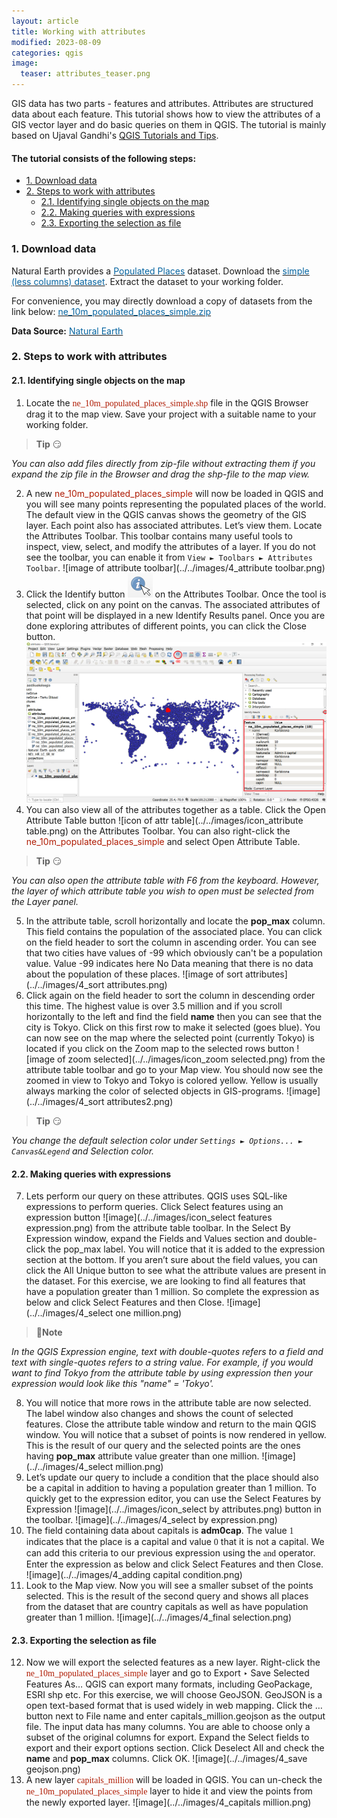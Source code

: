 ```yaml
---
layout: article
title: Working with attributes
modified: 2023-08-09
categories: qgis
image:
  teaser: attributes_teaser.png
---
```


GIS data has two parts - features and attributes. Attributes are structured data about each feature. This tutorial shows how to view the attributes of a GIS vector layer and do basic queries on them in QGIS.
The tutorial is mainly based on Ujaval Gandhi's [QGIS Tutorials and Tips](https://www.qgistutorials.com/en/docs/introduction.html).
#### The tutorial consists of the following steps:
- [1. Download data](#1-download-data)
- [2. Steps to work with attributes](#2-steps-to-work-with-attributes)
  * [2.1. Identifying single objects on the map](#21-identifying-single-objects-on-the-map)
  * [2.2. Making queries with expressions](#22-making-queries-with-expressions)
  * [2.3. Exporting the selection as file](#23-exporting-the-selection-as-file)

### 1. Download data
Natural Earth provides a [<span style="color:#0564A0">Populated Places</span>](http://www.naturalearthdata.com/downloads/10m-cultural-vectors/10m-populated-places/) dataset. Download the [<span style="color:#0564A0">simple (less columns) dataset</span>](https://www.naturalearthdata.com/http//www.naturalearthdata.com/download/10m/cultural/ne_10m_populated_places_simple.zip). Extract the dataset to your working folder.

For convenience, you may directly download a copy of datasets from the link below:
[<span style="color:#0564A0">ne_10m_populated_places_simple.zip</span>](../../datasets/ne_10m_populated_places_simple.zip)

**Data Source:** [<span style="color:#0564A0">Natural Earth</span>](https://www.naturalearthdata.com/)

### 2. Steps to work with attributes
#### 2.1. Identifying single objects on the map
1. Locate the <span style="font-family:Consolas;color:#AF1B03">ne_10m_populated_places_simple.shp</span> file in the QGIS Browser drag it to the map view. Save your project with a suitable name to your working folder.
>**Tip** :smirk:
>
*You can also add files directly from zip-file without extracting them if you expand the zip file in the Browser and drag the shp-file to the map view.*

2. A new <span style="color:#AF1B03">ne_10m_populated_places_simple</span> will now be loaded in QGIS and you will see many points representing the populated places of the world. The default view in the QGIS canvas shows the geometry of the GIS layer. Each point also has associated attributes. Let’s view them. Locate the Attributes Toolbar. This toolbar contains many useful tools to inspect, view, select, and modify the attributes of a layer. If you do not see the toolbar, you can enable it from `View ► Toolbars ► Attributes Toolbar`.
![image of attribute toolbar](../../images/4_attribute toolbar.png)
3. Click the Identify button ![icon of identify](../../images/icon_identify.png) on the Attributes Toolbar. Once the tool is selected, click on any point on the canvas. The associated attributes of that point will be displayed in a new Identify Results panel. Once you are done exploring attributes of different points, you can click the Close button.
![image of identify](../../images/4_identify.png)
4. You can also view all of the attributes together as a table. Click the Open Attribute Table button ![icon of attr table](../../images/icon_attribute table.png) on the Attributes Toolbar. You can also right-click the <span style="color:#AF1B03">ne_10m_populated_places_simple</span> and select Open Attribute Table.
>**Tip** :smirk:
>
*You can also open the attribute table with F6 from the keyboard. However, the layer of which attribute table you wish to open must be selected from the Layer panel.*

5. In the attribute table, scroll horizontally and locate the **pop_max** column. This field contains the population of the associated place. You can click on the field header to sort the column in ascending order. You can see that two cities have values of -99 which obviously can't be a population value. Value -99 indicates here No Data meaning that there is no data about the population of these places.
![image of sort attributes](../../images/4_sort attributes.png)
6. Click again on the field header to sort the column in descending order this time. The highest value is over 3.5 million and if you scroll horizontally to the left and find the field **name** then you can see that the city is Tokyo. Click on this first row to make it selected (goes blue). You can now see on the map where the selected point (currently Tokyo) is located if you click on the  Zoom map to the selected rows button ![image of zoom selected](../../images/icon_zoom selected.png) from the attribute table toolbar and go to your Map view. You should now see the zoomed in view to Tokyo and Tokyo is colored yellow. Yellow is usually always marking the color of selected objects in GIS-programs.
![image](../../images/4_sort attributes2.png)
>**Tip** :smirk:
>
*You change the default selection color under `Settings ► Options... ► Canvas&Legend` and Selection color.*

#### 2.2. Making queries with expressions
7. Lets perform our query on these attributes. QGIS uses SQL-like expressions to perform queries. Click Select features using an expression button ![image](../../images/icon_select features expression.png) from the attribute table toolbar. In the Select By Expression window, expand the Fields and Values section and double-click the pop_max label. You will notice that it is added to the expression section at the bottom. If you aren’t sure about the field values, you can click the All Unique button to see what the attribute values are present in the dataset. For this exercise, we are looking to find all features that have a population greater than 1 million. So complete the expression as below and click Select Features and then Close.
![image](../../images/4_select one  million.png)
>:scroll:**Note**
>
*In the QGIS Expression engine, text with double-quotes refers to a field and text with single-quotes refers to a string value. For example, if you would want to find Tokyo from the attribute table by using expression then your expression would look like this  "name"  =  'Tokyo'.*

8. You will notice that more rows in the attribute table are now selected. The label window also changes and shows the count of selected features. Close the attribute table window and return to the main QGIS window. You will notice that a subset of points is now rendered in yellow. This is the result of our query and the selected points are the ones having **pop_max** attribute value greater than one million.
![image](../../images/4_select million.png)
9. Let’s update our query to include a condition that the place should also be a capital in addition to having a population greater than 1 million. To quickly get to the expression editor, you can use the Select Features by Expression ![image](../../images/icon_select by attributes.png) button in the toolbar.
![image](../../images/4_select by expression.png)
10. The field containing data about capitals is **adm0cap**. The value <span style="font-family:Consolas">1</span> indicates that the place is a capital and value <span style="font-family:Consolas">0</span> that it is not a capital. We can add this criteria to our previous expression using the <span style="font-family:Consolas">and</span> operator. Enter the expression as below and click Select Features and then Close.
![image](../../images/4_adding capital condition.png)
11. Look to the Map view. Now you will see a smaller subset of the points selected. This is the result of the second query and shows all places from the dataset that are country capitals as well as have population greater than 1 million.
![image](../../images/4_final selection.png)

#### 2.3. Exporting the selection as file
12. Now we will export the selected features as a new layer. Right-click the <span style="font-family:Consolas; color:#AF1B03">ne_10m_populated_places_simple</span> layer and go to Export ‣ Save Selected Features As… QGIS can export many formats, including GeoPackage, ESRI shp etc. For this exercise, we will choose GeoJSON. GeoJSON is a open text-based format that is used widely in web mapping. Click the … button next to File name and enter capitals_million.geojson as the output file. The input data has many columns. You are able to choose only a subset of the original columns for export. Expand the Select fields to export and their export options section. Click Deselect All and check the **name** and **pop_max** columns. Click OK.
![image](../../images/4_save geojson.png)
13. A new layer <span style="font-family:Consolas; color:#AF1B03">capitals_million</span> will be loaded in QGIS. You can un-check the <span style="font-family:Consolas; color:#AF1B03">ne_10m_populated_places_simple</span> layer to hide it and view the points from the newly exported layer.
![image](../../images/4_capitals million.png)
